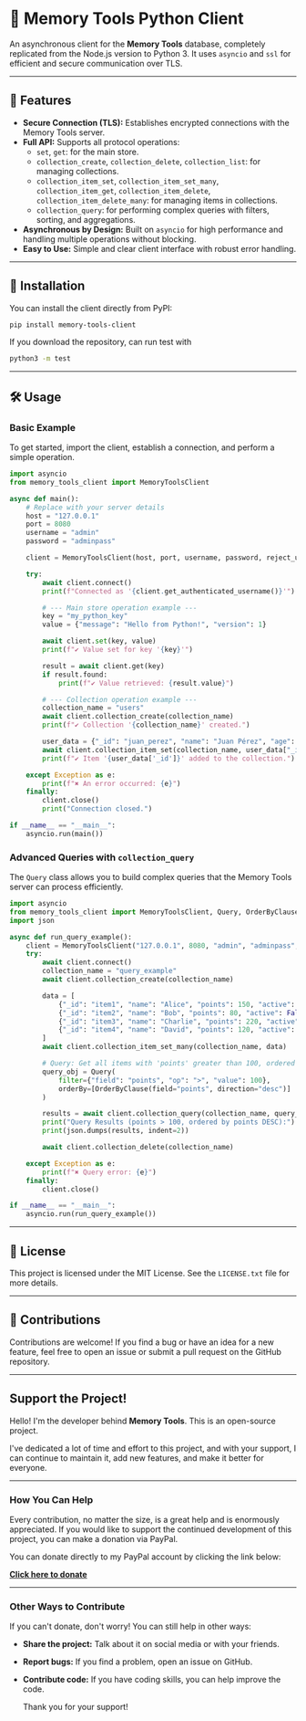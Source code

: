 # 🐍 Memory Tools Python Client

An asynchronous client for the **Memory Tools** database, completely replicated from the Node.js version to Python 3. It uses `asyncio` and `ssl` for efficient and secure communication over TLS.

---

## 🌟 Features

- **Secure Connection (TLS):** Establishes encrypted connections with the Memory Tools server.
- **Full API:** Supports all protocol operations:
  - `set`, `get`: for the main store.
  - `collection_create`, `collection_delete`, `collection_list`: for managing collections.
  - `collection_item_set`, `collection_item_set_many`, `collection_item_get`, `collection_item_delete`, `collection_item_delete_many`: for managing items in collections.
  - `collection_query`: for performing complex queries with filters, sorting, and aggregations.
- **Asynchronous by Design:** Built on `asyncio` for high performance and handling multiple operations without blocking.
- **Easy to Use:** Simple and clear client interface with robust error handling.

---

## 🚀 Installation

You can install the client directly from PyPI:

```bash
pip install memory-tools-client
```

If you download the repository, can run test with

```bash
python3 -m test
```

---

## 🛠️ Usage

### Basic Example

To get started, import the client, establish a connection, and perform a simple operation.

```python
import asyncio
from memory_tools_client import MemoryToolsClient

async def main():
    # Replace with your server details
    host = "127.0.0.1"
    port = 8080
    username = "admin"
    password = "adminpass"

    client = MemoryToolsClient(host, port, username, password, reject_unauthorized=False)

    try:
        await client.connect()
        print(f"Connected as '{client.get_authenticated_username()}'")

        # --- Main store operation example ---
        key = "my_python_key"
        value = {"message": "Hello from Python!", "version": 1}

        await client.set(key, value)
        print(f"✔ Value set for key '{key}'")

        result = await client.get(key)
        if result.found:
            print(f"✔ Value retrieved: {result.value}")

        # --- Collection operation example ---
        collection_name = "users"
        await client.collection_create(collection_name)
        print(f"✔ Collection '{collection_name}' created.")

        user_data = {"_id": "juan_perez", "name": "Juan Pérez", "age": 30}
        await client.collection_item_set(collection_name, user_data["_id"], user_data)
        print(f"✔ Item '{user_data['_id']}' added to the collection.")

    except Exception as e:
        print(f"✖ An error occurred: {e}")
    finally:
        client.close()
        print("Connection closed.")

if __name__ == "__main__":
    asyncio.run(main())
```

### Advanced Queries with `collection_query`

The `Query` class allows you to build complex queries that the Memory Tools server can process efficiently.

```python
import asyncio
from memory_tools_client import MemoryToolsClient, Query, OrderByClause, Aggregation
import json

async def run_query_example():
    client = MemoryToolsClient("127.0.0.1", 8080, "admin", "adminpass", reject_unauthorized=False)
    try:
        await client.connect()
        collection_name = "query_example"
        await client.collection_create(collection_name)

        data = [
            {"_id": "item1", "name": "Alice", "points": 150, "active": True},
            {"_id": "item2", "name": "Bob", "points": 80, "active": False},
            {"_id": "item3", "name": "Charlie", "points": 220, "active": True},
            {"_id": "item4", "name": "David", "points": 120, "active": True},
        ]
        await client.collection_item_set_many(collection_name, data)

        # Query: Get all items with 'points' greater than 100, ordered by 'points' descending.
        query_obj = Query(
            filter={"field": "points", "op": ">", "value": 100},
            orderBy=[OrderByClause(field="points", direction="desc")]
        )

        results = await client.collection_query(collection_name, query_obj)
        print("Query Results (points > 100, ordered by points DESC):")
        print(json.dumps(results, indent=2))

        await client.collection_delete(collection_name)

    except Exception as e:
        print(f"✖ Query error: {e}")
    finally:
        client.close()

if __name__ == "__main__":
    asyncio.run(run_query_example())
```

---

## 📄 License

This project is licensed under the MIT License. See the `LICENSE.txt` file for more details.

---

## 🤝 Contributions

Contributions are welcome! If you find a bug or have an idea for a new feature, feel free to open an issue or submit a pull request on the GitHub repository.

---

## Support the Project!

Hello! I'm the developer behind **Memory Tools**. This is an open-source project.

I've dedicated a lot of time and effort to this project, and with your support, I can continue to maintain it, add new features, and make it better for everyone.

---

### How You Can Help

Every contribution, no matter the size, is a great help and is enormously appreciated. If you would like to support the continued development of this project, you can make a donation via PayPal.

You can donate directly to my PayPal account by clicking the link below:

**[Click here to donate](https://paypal.me/AdonayB?locale.x=es_XC&country.x=VE)**

---

### Other Ways to Contribute

If you can't donate, don't worry! You can still help in other ways:

- **Share the project:** Talk about it on social media or with your friends.
- **Report bugs:** If you find a problem, open an issue on GitHub.
- **Contribute code:** If you have coding skills, you can help improve the code.

  Thank you for your support!
